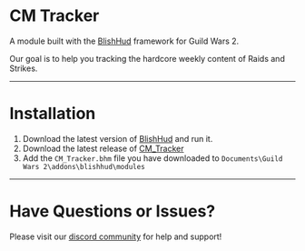 # CM Tracker

A module built with the [BlishHud](https://blishhud.com/) framework for Guild Wars 2.

Our goal is to help you tracking the hardcore weekly content of Raids and Strikes.
___
# Installation
1. Download the latest version of [BlishHud](https://blishhud.com/) and run it.
2. Download the latest release of [CM_Tracker](https://github.com/alhazmy13/CM_Tracker/releases)
3. Add the `CM_Tracker.bhm` file you have downloaded to `Documents\Guild Wars 2\addons\blishhud\modules`

___
# Have Questions or Issues?

Please visit our [discord community](https://discord.gg/Grb2J6brjG) for help and support!


